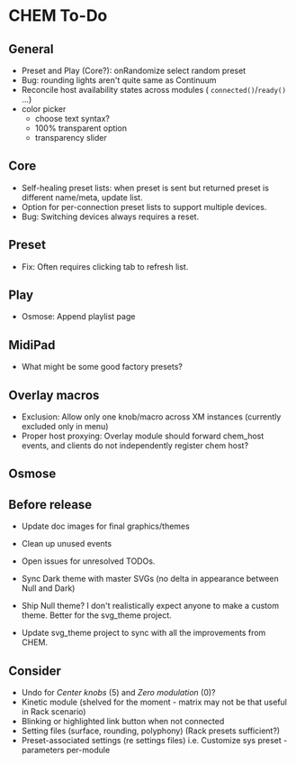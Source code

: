 # CHEM To-Do

## General

- Preset and Play (Core?): onRandomize select random preset
- Bug: rounding lights aren't quite same as Continuum
- Reconcile host availability states across modules ( `connected()`/`ready()` ...)
- color picker
  - choose text syntax?
  - 100% transparent option
  - transparency slider

## Core

- Self-healing preset lists: when preset is sent but returned preset is different name/meta, update list.
- Option for per-connection preset lists to support multiple devices.
- Bug: Switching devices always requires a reset.

## Preset

- Fix: Often requires clicking tab to refresh list.

## Play

- Osmose: Append playlist page

## MidiPad

- What might be some good factory presets?

## Overlay macros

- Exclusion: Allow only one knob/macro across XM instances (currently excluded only in menu)
- Proper host proxying: Overlay module should forward chem_host events, and clients do not independently register chem host?

## Osmose

## Before release

- Update doc images for final graphics/themes

- Clean up unused events

- Open issues for unresolved TODOs.

- Sync Dark theme with master SVGs (no delta in appearance between Null and Dark)

- Ship Null theme? I don't realistically expect anyone to make a custom theme.
  Better for the svg_theme project.

- Update svg_theme project to sync with all the improvements from CHEM.

## Consider

- Undo for _Center knobs_ (5) and _Zero modulation_ (0)?
- Kinetic module (shelved for the moment - matrix may not be that useful in Rack scenario)
- Blinking or highlighted link button when not connected
- Setting files (surface, rounding, polyphony) (Rack presets sufficient?)
- Preset-associated settings (re settings files) i.e. Customize sys preset - parameters per-module
